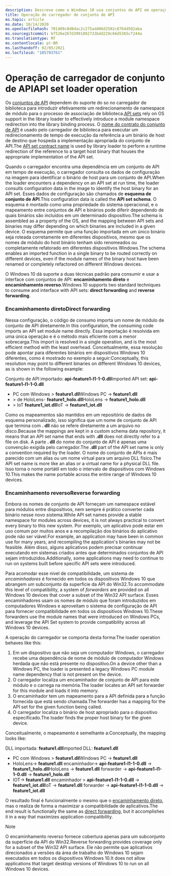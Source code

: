 ```yaml
---
description: Descreve como o Windows 10 usa conjuntos de API em operações de carregador.
title: Operação de carregador de conjunto de API
ms.topic: article
ms.date: 10/14/2020
ms.openlocfilehash: 701409c0d8dac2c275add06d2502c8764d502aba
ms.sourcegitcommit: bf526e267d3991892733bdd229c66d5365cf244a
ms.translationtype: MT
ms.contentlocale: pt-BR
ms.lasthandoff: 02/05/2021
ms.locfileid: "105793761"
---
```

# <a name="api-set-loader-operation"></a><span data-ttu-id="5323b-103">Operação de carregador de conjunto de API</span><span class="sxs-lookup"><span data-stu-id="5323b-103">API set loader operation</span></span>

<span data-ttu-id="5323b-104">Os [conjuntos de API](windows-apisets.md) dependem do suporte do so no carregador de biblioteca para introduzir efetivamente um redirecionamento de namespace de módulo para o processo de associação de biblioteca.</span><span class="sxs-lookup"><span data-stu-id="5323b-104">[API sets](windows-apisets.md) rely on OS support in the library loader to effectively introduce a module namespace redirection into the library binding process.</span></span> <span data-ttu-id="5323b-105">O [nome do contrato do conjunto de API](windows-apisets.md#api-set-contract-names) é usado pelo carregador de biblioteca para executar um redirecionamento de tempo de execução da referência a um binário de host de destino que hospeda a implementação apropriada do conjunto de API.</span><span class="sxs-lookup"><span data-stu-id="5323b-105">The [API set contract name](windows-apisets.md#api-set-contract-names) is used by library loader to perform a runtime redirection of the reference to a target host binary that houses the appropriate implementation of the API set.</span></span>

<span data-ttu-id="5323b-106">Quando o carregador encontra uma dependência em um conjunto de API em tempo de execução, o carregador consulta os dados de configuração na imagem para identificar o binário de host para um conjunto de API.</span><span class="sxs-lookup"><span data-stu-id="5323b-106">When the loader encounters a dependency on an API set at run time, the loader consults configuration data in the image to identify the host binary for an API set.</span></span> <span data-ttu-id="5323b-107">Esses dados de configuração são chamados de **esquema de conjunto de API**.</span><span class="sxs-lookup"><span data-stu-id="5323b-107">This configuration data is called the **API set schema**.</span></span> <span data-ttu-id="5323b-108">O esquema é montado como uma propriedade do sistema operacional, e o mapeamento entre conjuntos de API e binários pode diferir dependendo de quais binários são incluídos em um determinado dispositivo.</span><span class="sxs-lookup"><span data-stu-id="5323b-108">The schema is assembled as a property of the OS, and the mapping between API sets and binaries may differ depending on which binaries are included in a given device.</span></span> <span data-ttu-id="5323b-109">O esquema permite que uma função importada em um único binário seja roteada corretamente em diferentes dispositivos, mesmo que os nomes de módulo do host binário tenham sido renomeados ou completamente refatorado em diferentes dispositivos Windows.</span><span class="sxs-lookup"><span data-stu-id="5323b-109">The schema enables an imported function in a single binary to be routed correctly on different devices, even if the module names of the binary host have been renamed or completely refactored on different Windows devices.</span></span>

<span data-ttu-id="5323b-110">O Windows 10 dá suporte a duas técnicas padrão para consumir e usar a interface com conjuntos de API: **encaminhamento direto** e **encaminhamento reverso**.</span><span class="sxs-lookup"><span data-stu-id="5323b-110">Windows 10 supports two standard techniques to consume and interface with API sets: **direct forwarding** and **reverse forwarding**.</span></span>

### <a name="direct-forwarding"></a><span data-ttu-id="5323b-111">Encaminhamento direto</span><span class="sxs-lookup"><span data-stu-id="5323b-111">Direct forwarding</span></span>

<span data-ttu-id="5323b-112">Nessa configuração, o código de consumo importa um nome de módulo de conjunto de API diretamente.</span><span class="sxs-lookup"><span data-stu-id="5323b-112">In this configuration, the consuming code imports an API set module name directly.</span></span> <span data-ttu-id="5323b-113">Essa importação é resolvida em uma única operação e é o método mais eficiente com a menor sobrecarga.</span><span class="sxs-lookup"><span data-stu-id="5323b-113">This import is resolved in a single operation, and is the most efficient method with the least overhead.</span></span> <span data-ttu-id="5323b-114">Conceitualmente, essa resolução pode apontar para diferentes binários em dispositivos Windows 10 diferentes, como é mostrado no exemplo a seguir:</span><span class="sxs-lookup"><span data-stu-id="5323b-114">Conceptually, this resolution may point to different binaries on different Windows 10 devices, as is shown in the following example:</span></span>

<span data-ttu-id="5323b-115">Conjunto de API importado: **api-feature1-l1-1-0.dll**</span><span class="sxs-lookup"><span data-stu-id="5323b-115">Imported API set: **api-feature1-l1-1-0.dll**</span></span>
-  <span data-ttu-id="5323b-116">PC com Windows > **feature1.dll**</span><span class="sxs-lookup"><span data-stu-id="5323b-116">Windows PC -> **feature1.dll**</span></span>
-  <span data-ttu-id="5323b-117">> de HoloLens- **feature1_holo.dll**</span><span class="sxs-lookup"><span data-stu-id="5323b-117">HoloLens -> **feature1_holo.dll**</span></span>
-  <span data-ttu-id="5323b-118">> IoT **feature1_iot.dll**</span><span class="sxs-lookup"><span data-stu-id="5323b-118">IoT -> **feature1_iot.dll**</span></span>

<span data-ttu-id="5323b-119">Como os mapeamentos são mantidos em um repositório de dados de esquema personalizado, isso significa que um nome de conjunto de API que termina com **. dll** não se refere diretamente a um arquivo no disco.</span><span class="sxs-lookup"><span data-stu-id="5323b-119">Because the mappings are kept in a custom schema data repository, it means that an API set name that ends with **.dll** does not directly refer to a file on disk.</span></span> <span data-ttu-id="5323b-120">A parte **. dll** do nome do conjunto de API é apenas uma convenção exigida pelo carregador.</span><span class="sxs-lookup"><span data-stu-id="5323b-120">The **.dll** part of the API set name is only a convention required by the loader.</span></span> <span data-ttu-id="5323b-121">O nome do conjunto de APIs é mais parecido com um alias ou um nome virtual para um arquivo DLL físico.</span><span class="sxs-lookup"><span data-stu-id="5323b-121">The API set name is more like an alias or a virtual name for a physical DLL file.</span></span> <span data-ttu-id="5323b-122">Isso torna o nome portátil em todo o intervalo de dispositivos com Windows 10.</span><span class="sxs-lookup"><span data-stu-id="5323b-122">This makes the name portable across the entire range of Windows 10 devices.</span></span>

### <a name="reverse-forwarding"></a><span data-ttu-id="5323b-123">Encaminhamento reverso</span><span class="sxs-lookup"><span data-stu-id="5323b-123">Reverse forwarding</span></span>

<span data-ttu-id="5323b-124">Embora os nomes de conjunto de API forneçam um namespace estável para módulos entre dispositivos, nem sempre é prático converter cada binário nesse novo sistema.</span><span class="sxs-lookup"><span data-stu-id="5323b-124">While API set names provide a stable namespace for modules across devices, it is not always practical to convert every binary to this new system.</span></span> <span data-ttu-id="5323b-125">Por exemplo, um aplicativo pode estar em uso comum por muitos anos e a recompilação dos binários do aplicativo pode não ser viável.</span><span class="sxs-lookup"><span data-stu-id="5323b-125">For example, an application may have been in common use for many years, and recompiling the application's binaries may not be feasible.</span></span> <span data-ttu-id="5323b-126">Além disso, alguns aplicativos podem precisar continuar executando em sistemas criados antes que determinados conjuntos de API sejam introduzidos.</span><span class="sxs-lookup"><span data-stu-id="5323b-126">Additionally, some applications may need to continue to run on systems built before specific API sets were introduced.</span></span>

<span data-ttu-id="5323b-127">Para acomodar esse nível de compatibilidade, um sistema de *encaminhadores* é fornecido em todos os dispositivos Windows 10 que abrangem um subconjunto da superfície da API do Win32.</span><span class="sxs-lookup"><span data-stu-id="5323b-127">To accommodate this level of compatibility, a system of *forwarders* are provided on all Windows 10 devices that cover a subset of the Win32 API surface.</span></span> <span data-ttu-id="5323b-128">Esses encaminhadores usam os nomes de módulo que foram introduzidos em computadores Windows e aproveitam o sistema de configuração de API para fornecer compatibilidade em todos os dispositivos Windows 10.</span><span class="sxs-lookup"><span data-stu-id="5323b-128">These forwarders use the module names that were introduced on Windows PCs, and leverage the API Set system to provide compatibility across all Windows 10 devices.</span></span>

<span data-ttu-id="5323b-129">A operação do carregador se comporta desta forma:</span><span class="sxs-lookup"><span data-stu-id="5323b-129">The loader operation behaves like this:</span></span>

1.  <span data-ttu-id="5323b-130">Em um dispositivo que não seja um computador Windows, o carregador recebe uma dependência de nome de módulo de computador Windows herdada que não está presente no dispositivo.</span><span class="sxs-lookup"><span data-stu-id="5323b-130">On a device other than a Windows PC, the loader is presented a legacy Windows PC module name dependency that is not present on the device.</span></span>
2.  <span data-ttu-id="5323b-131">O carregador localiza um encaminhador de conjunto de API para este módulo e o carrega na memória.</span><span class="sxs-lookup"><span data-stu-id="5323b-131">The loader locates an API set forwarder for this module and loads it into memory.</span></span>
3.  <span data-ttu-id="5323b-132">O encaminhador tem um mapeamento para a API definida para a função fornecida que está sendo chamada.</span><span class="sxs-lookup"><span data-stu-id="5323b-132">The forwarder has a mapping for the API set for the given function being called.</span></span>
4.  <span data-ttu-id="5323b-133">O carregador localiza o binário de host apropriado para o dispositivo especificado.</span><span class="sxs-lookup"><span data-stu-id="5323b-133">The loader finds the proper host binary for the given device.</span></span>

<span data-ttu-id="5323b-134">Conceitualmente, o mapeamento é semelhante a:</span><span class="sxs-lookup"><span data-stu-id="5323b-134">Conceptually, the mapping looks like:</span></span>

<span data-ttu-id="5323b-135">DLL importada: **feature1.dll**</span><span class="sxs-lookup"><span data-stu-id="5323b-135">Imported DLL: **feature1.dll**</span></span>
- <span data-ttu-id="5323b-136">PC com Windows > **feature1.dll**</span><span class="sxs-lookup"><span data-stu-id="5323b-136">Windows PC -> **feature1.dll**</span></span>
- <span data-ttu-id="5323b-137">HoloLens-> **feature1.dll** encaminhador-> **api-feature1-l1-1-0.dll**  ->  **feature1_holo.dll**</span><span class="sxs-lookup"><span data-stu-id="5323b-137">HoloLens -> **feature1.dll** forwarder -> **api-feature1-l1-1-0.dll** -> **feature1_holo.dll**</span></span>
- <span data-ttu-id="5323b-138">IOT-> **feature1.dll** encaminhador > **api-feature1-l1-1-0.dll**  ->  **feature1_iot.dll**</span><span class="sxs-lookup"><span data-stu-id="5323b-138">IoT -> **feature1.dll** forwarder -> **api-feature1-l1-1-0.dll** -> **feature1_iot.dll**</span></span>

<span data-ttu-id="5323b-139">O resultado final é funcionalmente o mesmo que o [encaminhamento direto](#direct-forwarding), mas o realiza de forma a maximizar a compatibilidade de aplicativos.</span><span class="sxs-lookup"><span data-stu-id="5323b-139">The end result is functionally the same as [direct forwarding](#direct-forwarding), but it accomplishes it in a way that maximizes application compatibility.</span></span>

> [!NOTE]
> <span data-ttu-id="5323b-140">O encaminhamento reverso fornece cobertura apenas para um subconjunto da superfície da API do Win32.</span><span class="sxs-lookup"><span data-stu-id="5323b-140">Reverse forwarding provides coverage only for a subset of the Win32 API surface.</span></span> <span data-ttu-id="5323b-141">Ele não permite que aplicativos direcionados a versões da área de trabalho do Windows 10 sejam executados em todos os dispositivos Windows 10.</span><span class="sxs-lookup"><span data-stu-id="5323b-141">It does not allow applications that target desktop versions of Windows 10 to run on all Windows 10 devices.</span></span>
